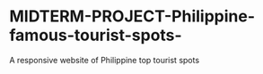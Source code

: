 # MIDTERM-PROJECT-Philippine-famous-tourist-spots-
A responsive website of Philippine top tourist spots
